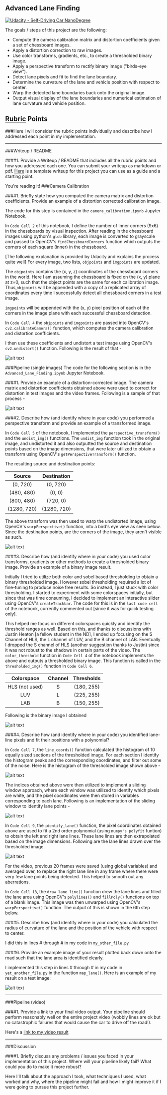 ## Advanced Lane Finding
[![Udacity - Self-Driving Car NanoDegree](https://s3.amazonaws.com/udacity-sdc/github/shield-carnd.svg)](http://www.udacity.com/drive)

The goals / steps of this project are the following:

* Compute the camera calibration matrix and distortion coefficients given a set of chessboard images.
* Apply a distortion correction to raw images.
* Use color transforms, gradients, etc., to create a thresholded binary image.
* Apply a perspective transform to rectify binary image ("birds-eye view").
* Detect lane pixels and fit to find the lane boundary.
* Determine the curvature of the lane and vehicle position with respect to center.
* Warp the detected lane boundaries back onto the original image.
* Output visual display of the lane boundaries and numerical estimation of lane curvature and vehicle position.

[//]: # (Image References)

[image1]: ./output_images/undist_calib_image.png "Undistorted"
[image2]: ./output_images/test1.png "Road Original"
[image3]: ./output_images/undist_test_image.png "Road Undistorted"
[image4]: ./output_images/persp_transform.png "Warp Example"
[image5]: ./output_images/thresholded_image.png "Thresholded Image"
[image6]: ./output_images/histogram_plot.png "Histogram"
[image7]: ./output_images/sliding_window.png "Sliding Window"
[image8]: ./output_images/thresholded_image_lane_lines.png "Lane Lines"
[image9]: ./output_images/final_image.png "Final Image"
[video1]: ./project_output.mp4 "Video"

## [Rubric](https://review.udacity.com/#!/rubrics/571/view) Points
###Here I will consider the rubric points individually and describe how I addressed each point in my implementation.  

---
###Writeup / README

####1. Provide a Writeup / README that includes all the rubric points and how you addressed each one.  You can submit your writeup as markdown or pdf.  [Here](https://github.com/udacity/CarND-Advanced-Lane-Lines/blob/master/writeup_template.md) is a template writeup for this project you can use as a guide and a starting point.  

You're reading it!
###Camera Calibration

####1. Briefly state how you computed the camera matrix and distortion coefficients. Provide an example of a distortion corrected calibration image.

The code for this step is contained in the `camera_calibration.ipynb` Jupyter Notebook.  

In `Code Cell 2` of this notebook, I define the number of inner corners (9x6) in the chessboards by visual inspection. After reading in the chessboard images using python's `glob`
library, each image is converted to grayscale and passed to OpenCV's `findChessboardCorners` function which outputs the corners of each square (inner) in the chessboard.

[The following explanation is provided by Udacity and explains the process quite well]
For every image, two lists, `objpoints` and `imgpoints` are updated. 

The `objpoints` contains the (x, y, z) coordinates of the chessboard corners in the world. 
Here I am assuming the chessboard is fixed on the (x, y) plane at z=0, such that the object points are the same for each calibration image.  
Thus,`objpoints` will be appended with a copy of a replicated array of coordinates every time I successfully detect all chessboard corners in a test image.  

`imgpoints` will be appended with the (x, y) pixel position of each of the corners in the image plane with each successful chessboard detection.  

In `Code Cell 4` the `objpoints` and `imgpoints` are passed into OpenCV's `cv2.calibrateCamera()` function, which computes the camera calibration and distortion coefficients.

I then use these coefficients and undistort a test image using OpenCV's `cv2.undistort()` function. Following is the result of that - 

![alt text][image1]

###Pipeline (single images)
The code for the following section is in the `Advanced_Lane_Finding.ipynb` Jupyter Notebook.

####1. Provide an example of a distortion-corrected image.
The camera matrix and distortion coefficients obtained above were used to correct for distortion in test images and the video frames. Following is a sample of that process -

![alt text][image3]

####2. Describe how (and identify where in your code) you performed a perspective transform and provide an example of a transformed image.

In `Code Cell 5` of the notebook, I implemented the `perspective_transform()` and the `undist_img()` functions. The `undist_img` function took in the original image, and undistorted it
and also outputted the source and destination points based on the image dimensions, that were later utilized to obtain a transform using OpenCV's `getPerspectiveTransform()` function.

The resulting source and destination points:

| Source        | Destination   | 
|:-------------:|:-------------:| 
| (0, 720)      | (0, 720)      | 
| (480, 480)    | (0, 0)      	|
| (800, 480)    | (720, 0)      |
| (1280, 720)   | (1280, 720)   |

The above transform was then used to warp the undistorted image, using OpenCV's `warpPerspective()` function, into a bird's eye view as seen below. Since the destination points, are
the corners of the image, they aren't visible as such.

![alt text][image4]

####3. Describe how (and identify where in your code) you used color transforms, gradients or other methods to create a thresholded binary image.  Provide an example of a binary image result.

Initially I tried to utilize both color and sobel based thresholding to obtain a binary thresholded image. However sobel thresholding required a lot of fine-tuning to produce noise
free results. So instead, I just stuck with color thresholding. I started to experiment with some colorspaces initially, but since that was time consuming, I decided to implement an 
interactive slider using OpenCV's `createTrackbar`. The code for this is in the `last code cell` of the notebook, currently commented out [since it was for quick testing only]. 

This helped me focus on different colorspaces quickly and identify the threshold ranges as well. Based on this, and thanks to discussions with Justin Heaton [a fellow student in the ND], I ended up
focusing on the S Channel of HLS, the L channel of LUV, and the B channel of LAB. Eventually I dropped the S channel of HLS (another suggestion thanks to Justin) since it was not robust
to the shadows in certain parts of the video. The `color_threshold` function in `Code Cell 4` of the notebook implements the above and outputs a thresholded binary image. This function
is called in the `thresholded_img()` function in `Code Cell 6`.

| Colorspace      | Channel   | Thresholds	 |
|:---------------:|:---------:| :-----------:|
| HLS (not used)  | S     	  | (180, 255)	 |
| LUV 		      | L		  | (225, 255)   |
| LAB   		  | B         | (150, 255)   |

Following is the binary image I obtained


![alt text][image5]



####4. Describe how (and identify where in your code) you identified lane-line pixels and fit their positions with a polynomial?

In `Code Cell 7`, the `line_coords()` function calculated the histogram of 10 equally sized sections of the thresholded image. For each section I identify the histogram peaks and the
corresponding coordinates, and filter out some of the noise. Here is the histogram of the thresholded image
shown above - 

![alt text][image6]

The indices obtained above were then utilized to implement a sliding window approach, where each window was utilized to identify which pixels are white, and the pixel coordinates were
then stored in variables corresponding to each lane. Following is an implementation of the sliding window to identify lane points - 

![alt text][image7]

In `Code Cell 9`, the `identify_lane()` function, the pixel coordinates obtained above are used to fit a 2nd order polynomial (using `numpy's polyfit` funtion) to obtain the left and right lane lines. These lane lines
are then extrapolated based on the image dimensions. Following are the lane lines drawn over the thresholded image.

![alt text][image8]

For the video, previous 20 frames were saved (using global variables) and averaged over, to replace the right lane line in any frame where there were very few lane points being detected. This helped
to smooth out any aberrations.

In `Code Cell 13`, the `draw_lane_line()` function drew the lane lines and filled the lane area using OpenCV's `polylines()` and `fillPoly()` functions on top of a blank image.
This image was then unwarped using OpenCV's `warpPerspective()` function. The output of this is shown in the 6th step below.

####5. Describe how (and identify where in your code) you calculated the radius of curvature of the lane and the position of the vehicle with respect to center.

I did this in lines # through # in my code in `my_other_file.py`

####6. Provide an example image of your result plotted back down onto the road such that the lane area is identified clearly.

I implemented this step in lines # through # in my code in `yet_another_file.py` in the function `map_lane()`.  Here is an example of my result on a test image:

![alt text][image6]

---

###Pipeline (video)

####1. Provide a link to your final video output.  Your pipeline should perform reasonably well on the entire project video (wobbly lines are ok but no catastrophic failures that would cause the car to drive off the road!).

Here's a [link to my video result](./project_video.mp4)

---

###Discussion

####1. Briefly discuss any problems / issues you faced in your implementation of this project.  Where will your pipeline likely fail?  What could you do to make it more robust?

Here I'll talk about the approach I took, what techniques I used, what worked and why, where the pipeline might fail and how I might improve it if I were going to pursue this project further.  

